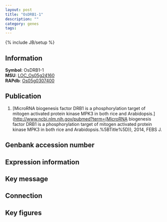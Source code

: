 ```yaml
---
layout: post
title: "OsDRB1-1"
description: ""
category: genes
tags: 
---
```

{% include JB/setup %}

## Information
__Symbol__: OsDRB1-1  
__MSU__: [LOC_Os05g24160](http://rice.plantbiology.msu.edu/cgi-bin/ORF_infopage.cgi?orf=LOC_Os05g24160)  
__RAPdb__: [Os05g0307400](http://rapdb.dna.affrc.go.jp/viewer/gbrowse_details/irgsp1?name=Os05g0307400)  

## Publication
1. [MicroRNA biogenesis factor DRB1 is a phosphorylation target of mitogen activated protein kinase MPK3 in both rice and Arabidopsis.](http://www.ncbi.nlm.nih.gov/pubmed?term=(MicroRNA biogenesis factor DRB1 is a phosphorylation target of mitogen activated protein kinase MPK3 in both rice and Arabidopsis.%5BTitle%5D)), 2014, FEBS J.

## Genbank accession number

## Expression information

## Key message

## Connection

## Key figures


